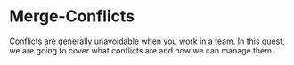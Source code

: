 # Merge-Conflicts
Conflicts are generally unavoidable when you work in a team.
In this quest, we are going to cover what conflicts are and how we can manage them.
